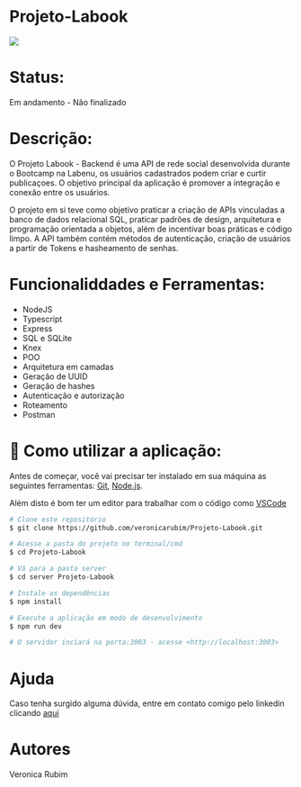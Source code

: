 # Projeto-Labook

<img src="https://pbs.twimg.com/media/Fp-oVZZWYAIIdlo?format=jpg&name=4096x4096"/>

# Status:

Em andamento - Não finalizado

# Descrição:

O Projeto Labook - Backend é uma API de rede social desenvolvida durante o Bootcamp na Labenu, os usuários cadastrados podem criar e curtir publicaçoes. O objetivo principal da aplicação é promover a integração e conexão entre os usuários.

O projeto em si teve como objetivo praticar a criação de APIs vinculadas a banco de dados relacional SQL, praticar padrões de design, arquitetura e programação orientada a objetos, além de incentivar boas práticas e código limpo. A API também contém métodos de autenticação, criação de usuários a partir de Tokens e hasheamento de senhas.

# Funcionaliddades e Ferramentas:

* NodeJS
* Typescript
* Express
* SQL e SQLite
* Knex
* POO
* Arquitetura em camadas
* Geração de UUID
* Geração de hashes
* Autenticação e autorização
* Roteamento
* Postman

# 🎲 Como utilizar a aplicação:

Antes de começar, você vai precisar ter instalado em sua máquina as seguintes ferramentas:
[Git](https://git-scm.com), [Node.js](https://nodejs.org/en/). 

Além disto é bom ter um editor para trabalhar com o código como [VSCode](https://code.visualstudio.com/)

```bash
# Clone este repositório
$ git clone https://github.com/veronicarubim/Projeto-Labook.git

# Acesse a pasta do projeto no terminal/cmd
$ cd Projeto-Labook

# Vá para a pasta server
$ cd server Projeto-Labook

# Instale as dependências
$ npm install

# Execute a aplicação em modo de desenvolvimento
$ npm run dev

# O servidor inciará na porta:3003 - acesse <http://localhost:3003>
```

# Ajuda

Caso tenha surgido alguma dúvida, entre em contato comigo pelo linkedin clicando <a href="https://www.linkedin.com/in/veronica-rubim-0b0b87169/">aqui</a>

# Autores

Veronica Rubim

